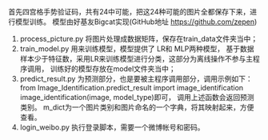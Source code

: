 首先四宫格手势验证码，共有24中可能，把这24种可能的图片全都保存下来，进行模型训练。
模型由好基友Bigcat实现(GitHub地址 https://github.com/zepen) 
1. process_picture.py 将图片处理成数据矩阵，保存在train_data文件夹当中；
2. train_model.py 用来训练模型，模型提供了 LR和 MLP两种模型，
   基于数据样本少于特征数，采用LR来训练模型进行分类，这部分为离线操作不参与主程序调用，
   训练好的模型存放在model文件夹当中；
3. predict_result.py 为预测部分，也是要被主程序调用部分，调用示例如下：
   from Image_Identification.predict_result import image_identification
   image_identification(image, model_type)即可，
   调用上述函数会返回预测类别。
   m_dict为一个图片类别和图片命名的一个字典，将其映射起来，方便查看。 
4. login_weibo.py 执行登录脚本，需要一个微博帐号和密码。
